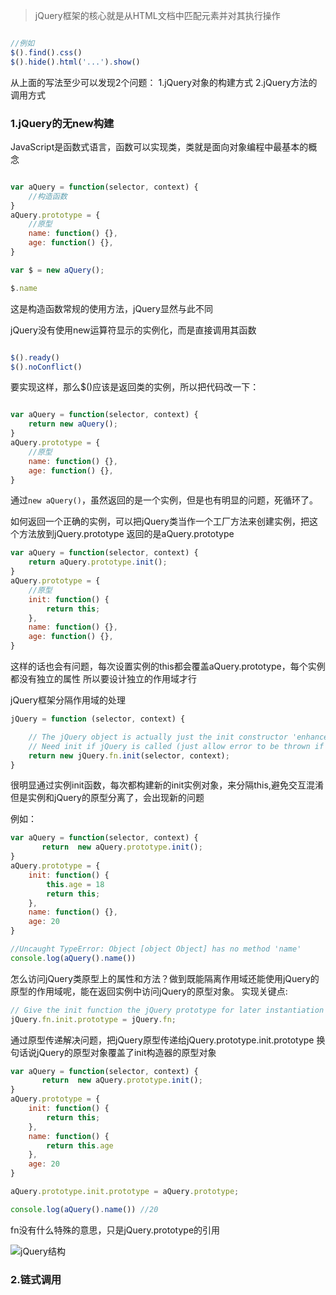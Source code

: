 >jQuery框架的核心就是从HTML文档中匹配元素并对其执行操作

```js

//例如
$().find().css()
$().hide().html('...').show()

```

从上面的写法至少可以发现2个问题：
1.jQuery对象的构建方式
2.jQuery方法的调用方式

### 1.jQuery的无new构建

JavaScript是函数式语言，函数可以实现类，类就是面向对象编程中最基本的概念

```js

var aQuery = function(selector, context) {
    //构造函数
}
aQuery.prototype = {
    //原型
    name: function() {},
    age: function() {},
}

var $ = new aQuery();

$.name

```

这是构造函数常规的使用方法，jQuery显然与此不同

jQuery没有使用new运算符显示的实例化，而是直接调用其函数

```js

$().ready()
$().noConflict()

```

要实现这样，那么$()应该是返回类的实例，所以把代码改一下：

```js

var aQuery = function(selector, context) {
    return new aQuery();
}
aQuery.prototype = {
    //原型
    name: function() {},
    age: function() {},
}

```

通过`new aQuery()`，虽然返回的是一个实例，但是也有明显的问题，死循环了。

如何返回一个正确的实例，可以把jQuery类当作一个工厂方法来创建实例，把这个方法放到jQuery.prototype
返回的是aQuery.prototype
```js
var aQuery = function(selector, context) {
    return aQuery.prototype.init();
}
aQuery.prototype = {
    //原型
    init: function() {
        return this;
    },
    name: function() {},
    age: function() {},
}
```

这样的话也会有问题，每次设置实例的this都会覆盖aQuery.prototype，每个实例都没有独立的属性
所以要设计独立的作用域才行

jQuery框架分隔作用域的处理
```js
jQuery = function (selector, context) {

    // The jQuery object is actually just the init constructor 'enhanced'
    // Need init if jQuery is called (just allow error to be thrown if not included)
    return new jQuery.fn.init(selector, context);
}
```
很明显通过实例init函数，每次都构建新的init实例对象，来分隔this,避免交互混淆
但是实例和jQuery的原型分离了，会出现新的问题

例如：

```js
var aQuery = function(selector, context) {
       return  new aQuery.prototype.init();
}
aQuery.prototype = {
    init: function() {
        this.age = 18
        return this;
    },
    name: function() {},
    age: 20
}

//Uncaught TypeError: Object [object Object] has no method 'name' 
console.log(aQuery().name())
```
怎么访问jQuery类原型上的属性和方法？做到既能隔离作用域还能使用jQuery的原型的作用域呢，能在返回实例中访问jQuery的原型对象。
实现关键点:
```js
// Give the init function the jQuery prototype for later instantiation
jQuery.fn.init.prototype = jQuery.fn;
```
通过原型传递解决问题，把jQuery原型传递给jQuery.prototype.init.prototype
换句话说jQuery的原型对象覆盖了init构造器的原型对象
```js
var aQuery = function(selector, context) {
       return  new aQuery.prototype.init();
}
aQuery.prototype = {
    init: function() {
        return this;
    },
    name: function() {
        return this.age
    },
    age: 20
}

aQuery.prototype.init.prototype = aQuery.prototype;

console.log(aQuery().name()) //20
```
fn没有什么特殊的意思，只是jQuery.prototype的引用

![jQuery结构](http://dl.iteye.com/upload/attachment/0073/2601/3fc8106d-6afd-314c-a6bf-a64157145e67.jpg)

### 2.链式调用

